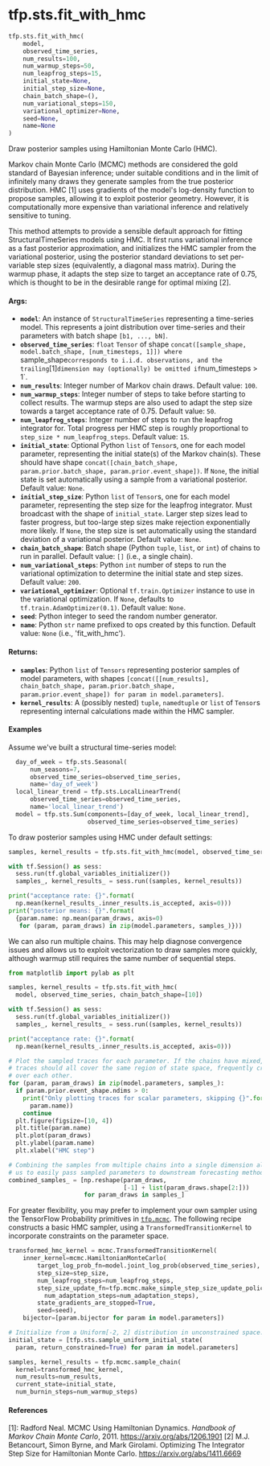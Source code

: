 <div itemscope itemtype="http://developers.google.com/ReferenceObject">
<meta itemprop="name" content="tfp.sts.fit_with_hmc" />
<meta itemprop="path" content="Stable" />
</div>

# tfp.sts.fit_with_hmc

``` python
tfp.sts.fit_with_hmc(
    model,
    observed_time_series,
    num_results=100,
    num_warmup_steps=50,
    num_leapfrog_steps=15,
    initial_state=None,
    initial_step_size=None,
    chain_batch_shape=(),
    num_variational_steps=150,
    variational_optimizer=None,
    seed=None,
    name=None
)
```

Draw posterior samples using Hamiltonian Monte Carlo (HMC).

Markov chain Monte Carlo (MCMC) methods are considered the gold standard of
Bayesian inference; under suitable conditions and in the limit of infinitely
many draws they generate samples from the true posterior distribution. HMC [1]
uses gradients of the model's log-density function to propose samples,
allowing it to exploit posterior geometry. However, it is computationally more
expensive than variational inference and relatively sensitive to tuning.

This method attempts to provide a sensible default approach for fitting
StructuralTimeSeries models using HMC. It first runs variational inference as
a fast posterior approximation, and initializes the HMC sampler from the
variational posterior, using the posterior standard deviations to set
per-variable step sizes (equivalently, a diagonal mass matrix). During the
warmup phase, it adapts the step size to target an acceptance rate of 0.75,
which is thought to be in the desirable range for optimal mixing [2].


#### Args:

* <b>`model`</b>: An instance of `StructuralTimeSeries` representing a
    time-series model. This represents a joint distribution over
    time-series and their parameters with batch shape `[b1, ..., bN]`.
* <b>`observed_time_series`</b>: `float` `Tensor` of shape
    `concat([sample_shape, model.batch_shape, [num_timesteps, 1]]) where
    `sample_shape` corresponds to i.i.d. observations, and the trailing `[1]`
    dimension may (optionally) be omitted if `num_timesteps > 1`.
* <b>`num_results`</b>: Integer number of Markov chain draws.
    Default value: `100`.
* <b>`num_warmup_steps`</b>: Integer number of steps to take before starting to
    collect results. The warmup steps are also used to adapt the step size
    towards a target acceptance rate of 0.75.
    Default value: `50`.
* <b>`num_leapfrog_steps`</b>: Integer number of steps to run the leapfrog integrator
    for. Total progress per HMC step is roughly proportional to
    `step_size * num_leapfrog_steps`.
    Default value: `15`.
* <b>`initial_state`</b>: Optional Python `list` of `Tensor`s, one for each model
    parameter, representing the initial state(s) of the Markov chain(s). These
    should have shape `concat([chain_batch_shape, param.prior.batch_shape,
    param.prior.event_shape])`. If `None`, the initial state is set
    automatically using a sample from a variational posterior.
    Default value: `None`.
* <b>`initial_step_size`</b>: Python `list` of `Tensor`s, one for each model parameter,
    representing the step size for the leapfrog integrator. Must
    broadcast with the shape of `initial_state`. Larger step sizes lead to
    faster progress, but too-large step sizes make rejection exponentially
    more likely. If `None`, the step size is set automatically using the
    standard deviation of a variational posterior.
    Default value: `None`.
* <b>`chain_batch_shape`</b>: Batch shape (Python `tuple`, `list`, or `int`) of chains
    to run in parallel.
    Default value: `[]` (i.e., a single chain).
* <b>`num_variational_steps`</b>: Python `int` number of steps to run the variational
    optimization to determine the initial state and step sizes.
    Default value: `200`.
* <b>`variational_optimizer`</b>: Optional `tf.train.Optimizer` instance to use in
    the variational optimization. If `None`, defaults to
    `tf.train.AdamOptimizer(0.1)`.
    Default value: `None`.
* <b>`seed`</b>: Python integer to seed the random number generator.
* <b>`name`</b>: Python `str` name prefixed to ops created by this function.
    Default value: `None` (i.e., 'fit_with_hmc').


#### Returns:

* <b>`samples`</b>: Python `list` of `Tensors` representing posterior samples of model
    parameters, with shapes `[concat([[num_results], chain_batch_shape,
    param.prior.batch_shape, param.prior.event_shape]) for param in
    model.parameters]`.
* <b>`kernel_results`</b>: A (possibly nested) `tuple`, `namedtuple` or `list` of
    `Tensor`s representing internal calculations made within the HMC sampler.

#### Examples

Assume we've built a structural time-series model:

```python
  day_of_week = tfp.sts.Seasonal(
      num_seasons=7,
      observed_time_series=observed_time_series,
      name='day_of_week')
  local_linear_trend = tfp.sts.LocalLinearTrend(
      observed_time_series=observed_time_series,
      name='local_linear_trend')
  model = tfp.sts.Sum(components=[day_of_week, local_linear_trend],
                      observed_time_series=observed_time_series)
```

To draw posterior samples using HMC under default settings:

```python
samples, kernel_results = tfp.sts.fit_with_hmc(model, observed_time_series)

with tf.Session() as sess:
  sess.run(tf.global_variables_initializer())
  samples_, kernel_results_ = sess.run((samples, kernel_results))

print("acceptance rate: {}".format(
  np.mean(kernel_results_.inner_results.is_accepted, axis=0)))
print("posterior means: {}".format(
  {param.name: np.mean(param_draws, axis=0)
   for (param, param_draws) in zip(model.parameters, samples_)}))
```

We can also run multiple chains. This may help diagnose convergence issues
and allows us to exploit vectorization to draw samples more quickly, although
warmup still requires the same number of sequential steps.

```python
from matplotlib import pylab as plt

samples, kernel_results = tfp.sts.fit_with_hmc(
  model, observed_time_series, chain_batch_shape=[10])

with tf.Session() as sess:
  sess.run(tf.global_variables_initializer())
  samples_, kernel_results_ = sess.run((samples, kernel_results))

print("acceptance rate: {}".format(
  np.mean(kernel_results_.inner_results.is_accepted, axis=0)))

# Plot the sampled traces for each parameter. If the chains have mixed, their
# traces should all cover the same region of state space, frequently crossing
# over each other.
for (param, param_draws) in zip(model.parameters, samples_):
  if param.prior.event_shape.ndims > 0:
    print("Only plotting traces for scalar parameters, skipping {}".format(
      param.name))
    continue
  plt.figure(figsize=[10, 4])
  plt.title(param.name)
  plt.plot(param_draws)
  plt.ylabel(param.name)
  plt.xlabel("HMC step")

# Combining the samples from multiple chains into a single dimension allows
# us to easily pass sampled parameters to downstream forecasting methods.
combined_samples_ = [np.reshape(param_draws,
                                [-1] + list(param_draws.shape[2:]))
                     for param_draws in samples_]
```

For greater flexibility, you may prefer to implement your own sampler using
the TensorFlow Probability primitives in <a href="../../tfp/mcmc.md"><code>tfp.mcmc</code></a>. The following recipe
constructs a basic HMC sampler, using a `TransformedTransitionKernel` to
incorporate constraints on the parameter space.

```python
transformed_hmc_kernel = mcmc.TransformedTransitionKernel(
    inner_kernel=mcmc.HamiltonianMonteCarlo(
        target_log_prob_fn=model.joint_log_prob(observed_time_series),
        step_size=step_size,
        num_leapfrog_steps=num_leapfrog_steps,
        step_size_update_fn=tfp.mcmc.make_simple_step_size_update_policy(
          num_adaptation_steps=num_adaptation_steps),
        state_gradients_are_stopped=True,
        seed=seed),
    bijector=[param.bijector for param in model.parameters])

# Initialize from a Uniform[-2, 2] distribution in unconstrained space.
initial_state = [tfp.sts.sample_uniform_initial_state(
  param, return_constrained=True) for param in model.parameters]

samples, kernel_results = tfp.mcmc.sample_chain(
  kernel=transformed_hmc_kernel,
  num_results=num_results,
  current_state=initial_state,
  num_burnin_steps=num_warmup_steps)
```

#### References

[1]: Radford Neal. MCMC Using Hamiltonian Dynamics. _Handbook of Markov Chain
     Monte Carlo_, 2011. https://arxiv.org/abs/1206.1901
[2]  M.J. Betancourt, Simon Byrne, and Mark Girolami. Optimizing The
     Integrator Step Size for Hamiltonian Monte Carlo.
     https://arxiv.org/abs/1411.6669